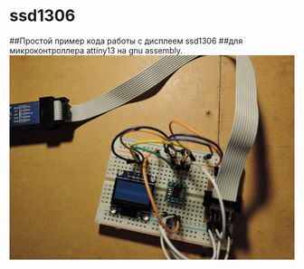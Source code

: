 # ssd1306
##Простой пример кода работы с дисплеем ssd1306
##для микроконтроллера attiny13 на gnu assembly.
![plot](anoldlab.png)
